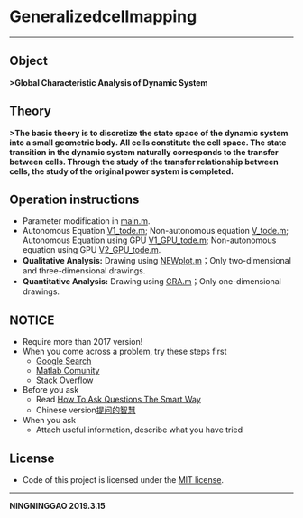 # Generalizedcellmapping
---------------------------------------------------------------------

## Object

**>Global Characteristic Analysis of Dynamic System**

## Theory

**>The basic theory is to discretize the state space of the dynamic system into a small geometric body. All cells constitute the cell space. The state transition in the dynamic system naturally corresponds to the transfer between cells. Through the study of the transfer relationship between cells, the study of the original power system is completed.**

## Operation instructions

- Parameter modification in [main.m](CODE/main.m).
- Autonomous Equation [V1_tode.m](CODE/V1_tode.m); Non-autonomous equation [V_tode.m](code/V_tode.m); Autonomous Equation using GPU [V1_GPU_tode.m](code/V1_GPU_tode.m); Non-autonomous equation using GPU [V2_GPU_tode.m](code/V2_GPU_tode.m).
- **Qualitative Analysis:** Drawing using [NEWplot.m](CODE/NEWplot.m)；Only two-dimensional and three-dimensional drawings.
- **Quantitative Analysis:** Drawing using [GRA.m](CODE/GRA.m)；Only one-dimensional drawings.

## NOTICE

- Require more than 2017 version!
- When you come across a problem, try these steps first
  - [Google Search](https://www.google.com/)
  - [Matlab Comunity](https://www.mathworks.com/matlabcentral/?s_tid=gn_mlc)
  - [Stack Overflow](https://stackoverflow.com/)
- Before you ask
  - Read [How To Ask Questions The Smart Way](http://www.catb.org/~esr/faqs/smart-questions.html)
  - Chinese version[提问的智慧](https://github.com/tvvocold/How-To-Ask-Questions-The-Smart-Way)
- When you ask
  - Attach useful information, describe what you have tried

## License
- Code of this project is licensed under the [MIT license](LICENSE).

---------------------------------------------------------------------------------------------------------

**NINGNINGGAO    2019.3.15**
